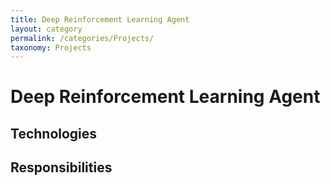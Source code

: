 ```yaml
---
title: Deep Reinforcement Learning Agent
layout: category
permalink: /categories/Projects/
taxonomy: Projects
---
```

# Deep Reinforcement Learning Agent

## Technologies

## Responsibilities
